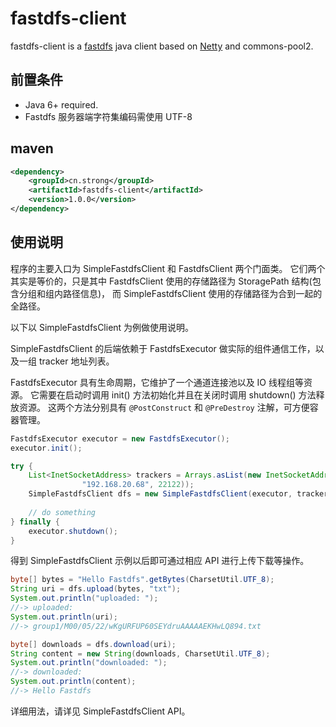 # fastdfs-client

fastdfs-client is a [fastdfs](https://github.com/happyfish100/fastdfs) java client 
based on [Netty](http://netty.io) and commons-pool2.

## 前置条件

* Java 6+ required.
* Fastdfs 服务器端字符集编码需使用 UTF-8

## maven

```xml
<dependency>
	<groupId>cn.strong</groupId>
	<artifactId>fastdfs-client</artifactId>
	<version>1.0.0</version>
</dependency>
```

## 使用说明

程序的主要入口为 SimpleFastdfsClient 和 FastdfsClient 两个门面类。
它们两个其实是等价的，只是其中 FastdfsClient 使用的存储路径为 StoragePath 结构(包含分组和组内路径信息)，
而 SimpleFastdfsClient 使用的存储路径为合到一起的全路径。

以下以 SimpleFastdfsClient 为例做使用说明。

SimpleFastdfsClient 的后端依赖于 FastdfsExecutor 做实际的组件通信工作，以及一组 tracker 地址列表。

FastdfsExecutor 具有生命周期，它维护了一个通道连接池以及 IO 线程组等资源。
它需要在启动时调用 init() 方法初始化并且在关闭时调用 shutdown() 方法释放资源。
这两个方法分别具有 `@PostConstruct` 和 `@PreDestroy` 注解，可方便容器管理。

```java
FastdfsExecutor executor = new FastdfsExecutor();
executor.init();

try {
	List<InetSocketAddress> trackers = Arrays.asList(new InetSocketAddress(
				"192.168.20.68", 22122));
	SimpleFastdfsClient dfs = new SimpleFastdfsClient(executor, trackers);
	
	// do something
} finally {
	executor.shutdown();
}
```

得到 SimpleFastdfsClient 示例以后即可通过相应 API 进行上传下载等操作。

```java
byte[] bytes = "Hello Fastdfs".getBytes(CharsetUtil.UTF_8);
String uri = dfs.upload(bytes, "txt");
System.out.println("uploaded: ");
//-> uploaded:
System.out.println(uri);
//-> group1/M00/05/22/wKgURFUP60SEYdruAAAAAEKHwLQ894.txt

byte[] downloads = dfs.download(uri);
String content = new String(downloads, CharsetUtil.UTF_8);
System.out.println("downloaded: ");
//-> downloaded: 
System.out.println(content);
//-> Hello Fastdfs
```

详细用法，请详见 SimpleFastdfsClient API。